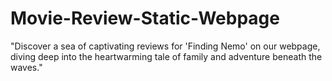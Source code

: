# Movie-Review-Static-Webpage
"Discover a sea of captivating reviews for 'Finding Nemo' on our webpage, diving deep into the heartwarming tale of family and adventure beneath the waves."
